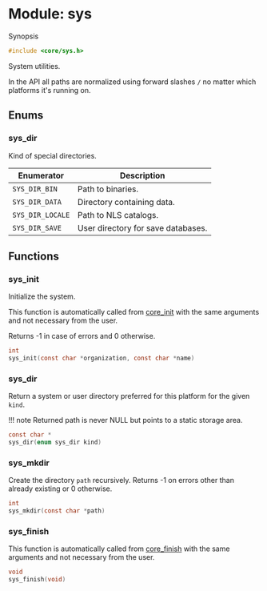 # Module: sys

Synopsis

```c
#include <core/sys.h>
```

System utilities.

In the API all paths are normalized using forward slashes `/` no matter which
platforms it's running on.

## Enums

### sys\_dir

Kind of special directories.

| Enumerator       | Description                        |
|------------------|------------------------------------|
| `SYS_DIR_BIN`    | Path to binaries.                  |
| `SYS_DIR_DATA`   | Directory containing data.         |
| `SYS_DIR_LOCALE` | Path to NLS catalogs.              |
| `SYS_DIR_SAVE`   | User directory for save databases. |

## Functions

### sys\_init

Initialize the system.

This function is automatically called from [core_init](core.md#core_init) with
the same arguments and not necessary from the user.

Returns -1 in case of errors and 0 otherwise.

```c
int
sys_init(const char *organization, const char *name)
```

### sys\_dir

Return a system or user directory preferred for this platform for the given
`kind`.

!!! note
    Returned path is never NULL but points to a static storage area.

```c
const char *
sys_dir(enum sys_dir kind)
```

### sys\_mkdir

Create the directory `path` recursively. Returns -1 on errors other than
already existing or 0 otherwise.

```c
int
sys_mkdir(const char *path)
```

### sys\_finish

This function is automatically called from [core_finish](core.md#core_finish)
with the same arguments and not necessary from the user.

```c
void
sys_finish(void)
```
